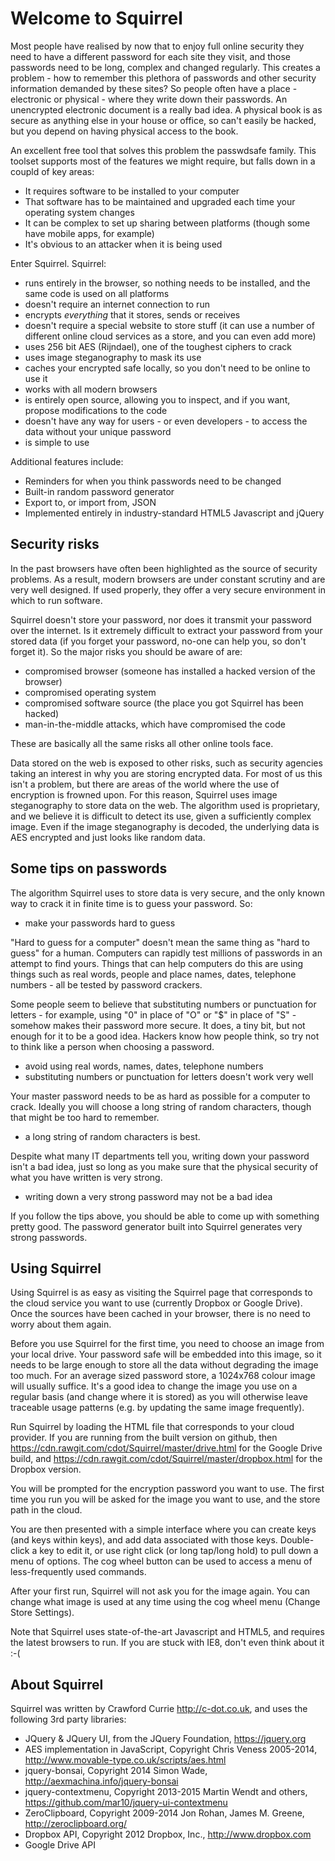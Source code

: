 # Welcome to Squirrel

Most people have realised by now that to enjoy full online security they need to have a different password for each site they visit, and those passwords need to be long, complex and changed regularly. This creates a problem - how to remember this plethora of passwords and other security information demanded by these sites? So people often have a place - electronic or physical - where they write down their passwords. An unencrypted electronic document is a really bad idea. A physical book is as secure as anything else in your house or office, so can't easily be hacked, but you depend on having physical access to the book.

An excellent free tool that solves this problem the passwdsafe family. This toolset supports most of the features we might require, but falls down in a coupld of key areas:
   - It requires software to be installed to your computer
   - That software has to be maintained and upgraded each time your operating system changes
   - It can be complex to set up sharing between platforms (though some have mobile apps, for example)
   - It's obvious to an attacker when it is being used

Enter Squirrel. Squirrel:
   - runs entirely in the browser, so nothing needs to be installed, and the same code is used on all platforms
   - doesn't require an internet connection to run
   - encrypts *everything* that it stores, sends or receives
   - doesn't require a special website to store stuff (it can use a number of different online cloud services as a store, and you can even add more)
   - uses 256 bit AES (Rijndael), one of the toughest ciphers to crack
   - uses image steganography to mask its use
   - caches your encrypted safe locally, so you don't need to be online to use it
   - works with all modern browsers
   - is entirely open source, allowing you to inspect, and if you want, propose modifications to the code
   - doesn't have any way for users - or even developers - to access the data without your unique password
   - is simple to use

Additional features include:
   - Reminders for when you think passwords need to be changed
   - Built-in random password generator
   - Export to, or import from, JSON
   - Implemented entirely in industry-standard HTML5 Javascript and jQuery

## Security risks

In the past browsers have often been highlighted as the source of security problems. As a result, modern browsers are under constant scrutiny and are very well designed. If used properly, they offer a very secure environment in which to run software.

Squirrel doesn't store your password, nor does it transmit your password over the internet. Is it extremely difficult to extract your password from your stored data (if you forget your password, no-one can help you, so don't forget it). So the major risks you should be aware of are:
- compromised browser (someone has installed a hacked version of the browser)
- compromised operating system
- compromised software source (the place you got Squirrel has been hacked)
- man-in-the-middle attacks, which have compromised the code

These are basically all the same risks all other online tools face.

Data stored on the web is exposed to other risks, such as security agencies
taking an interest in why you are storing encrypted data. For most of us this
isn't a problem, but there are areas of the world where the use of encryption
is frowned upon. For this reason, Squirrel uses image steganography to store
data on the web. The algorithm used is proprietary, and we believe it is
difficult to detect its use, given a sufficiently complex image. Even if the
image steganography is decoded, the underlying data is AES encrypted and
just looks like random data.

## Some tips on passwords

The algorithm Squirrel uses to store data is very secure, and the only known
way to crack it in finite time is to guess your password. So:
- make your passwords hard to guess

"Hard to guess for a computer" doesn't mean the same thing as "hard to guess" for a human. Computers can rapidly test millions of passwords in an attempt to find yours. Things that can help computers do this are using things such as real words, people and place names, dates, telephone numbers - all be tested by password crackers.

Some people seem to believe that substituting numbers or punctuation for letters - for example, using "0" in place of "O" or "$" in place of "S" - somehow makes their password more secure. It does, a tiny bit, but not enough for it to be a good idea. Hackers know how people think, so try not to think like a person when choosing a password.
- avoid using real words, names, dates, telephone numbers
- substituting numbers or punctuation for letters doesn't work very well

Your master password needs to be as hard as possible for a computer to crack. Ideally you will choose a long string of random characters, though that might be too hard to remember.
- a long string of random characters is best.

Despite what many IT departments tell you, writing down your password isn't a bad idea, just so long as you make sure that the physical security of what you have written is very strong.
- writing down a very strong password may not be a bad idea

If you follow the tips above, you should be able to come up with something pretty good. The password generator built into Squirrel generates very strong passwords.

## Using Squirrel

Using Squirrel is as easy as visiting the Squirrel page that corresponds to
the cloud service you want to use (currently Dropbox or Google Drive). Once
the sources have been cached in your browser, there is no need to worry about
them again.

Before you use Squirrel for the first time, you need to choose an image from
your local drive. Your password safe will be embedded into
this image, so it needs to be large enough to store all the data without
degrading the image too much. For an average sized password store, a 1024x768
colour image will usually suffice. It's a good idea to change the image
you use on a regular basis (and change where it is stored) as you will otherwise
leave traceable usage patterns (e.g. by updating the same image frequently).

Run Squirrel by loading the HTML file that corresponds to your cloud provider.
If you are running from the built version on github, then https://cdn.rawgit.com/cdot/Squirrel/master/drive.html for the Google Drive build, and https://cdn.rawgit.com/cdot/Squirrel/master/dropbox.html for the Dropbox version.

You will be prompted for the encryption password you want
to use. The first time you run you will be asked for the image you want to
use, and the store path in the cloud.

You are then presented with a simple interface where you can create keys
(and keys within keys), and add data associated with those keys. Double-click
a key to edit it, or use right click (or long tap/long hold) to pull down a
menu of options. The cog wheel button can be used to access a menu of less-frequently used commands.

After your first run, Squirrel will not ask you for the image again. You can
change what image is used at any time using the cog wheel menu
(Change Store Settings).

Note that Squirrel uses state-of-the-art Javascript and HTML5, and requires
the latest browsers to run. If you are stuck with IE8, don't even think about
it :-(

## About Squirrel

Squirrel was written by Crawford Currie http://c-dot.co.uk, and uses the following 3rd party libraries:

- JQuery & JQuery UI, from the JQuery Foundation, https://jquery.org
- AES implementation in JavaScript, Copyright Chris Veness 2005-2014, http://www.movable-type.co.uk/scripts/aes.html
- jquery-bonsai, Copyright 2014 Simon Wade, http://aexmachina.info/jquery-bonsai
- jquery-contextmenu, Copyright 2013-2015 Martin Wendt and others, https://github.com/mar10/jquery-ui-contextmenu
- ZeroClipboard, Copyright 2009-2014 Jon Rohan, James M. Greene, http://zeroclipboard.org/
- Dropbox API, Copyright 2012 Dropbox, Inc., http://www.dropbox.com
- Google Drive API

